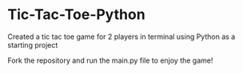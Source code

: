 # Tic-Tac-Toe-Python

Created a tic tac toe game for 2 players in terminal using Python as a starting project

Fork the repository and run the main.py file to enjoy the game!
